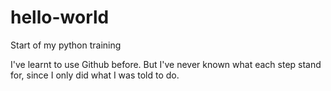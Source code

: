 # hello-world
Start of my python training

I've learnt to use Github before. But I've never known what each step stand for, since I only did what I was told to do.
